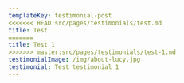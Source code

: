 ```yaml
---
templateKey: testimonial-post
<<<<<<< HEAD:src/pages/testimonials/test.md
title: Test
=======
title: Test 1
>>>>>>> master:src/pages/testimonials/test-1.md
testimonialImage: /img/about-lucy.jpg
testimonial: Test testimonial 1
---
```

